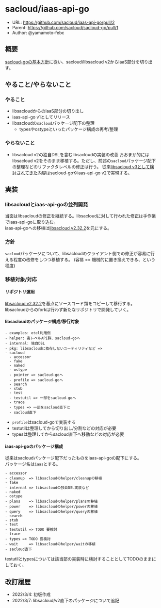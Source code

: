 # sacloud/iaas-api-go

- URL: https://github.com/sacloud/iaas-api-go/pull/2
- Parent: https://github.com/sacloud/sacloud-go/pull/1
- Author: @yamamoto-febc

## 概要

[sacloud-goの基本方針](https://github.com/sacloud/sacloud-go/pull/1)に従い、sacloud/libsacloud v2からIaaS部分を切り出す。

## やること/やらないこと

### やること

- libsacloudからのIaaS部分の切り出し
- iaas-api-go v1としてリリース
- libsacloudの`sacloud`パッケージ配下の整理
  - typesやostypeといったパッケージ構成の再考/整理
   
### やらないこと

- libsacloud v2の独自DSLを含むlibsacloudの実装の改善
  おおまか的にはlibsacloud v2をそのまま移植する。ただし、前述の`sacloud`パッケージ配下の整理などのリファクタレベルの修正は行う。
  従来[libsacloud v3として検討されてきた内容](https://github.com/sacloud/libsacloud/issues/791)はsacloud-goやiaas-api-go v2で実現する。

## 実装

### libsacloudとiaas-api-goの並列開発

当面はlibsacloudの修正を継続する。libsacloudに対して行われた修正は手作業でiaas-api-goに取り込む。  
iaas-api-goへの移植は[libsacloud v2.32.2](https://github.com/sacloud/libsacloud/tree/v2.32.2)を元にする。  

### 方針

`sacloud`パッケージについて、libsacloudのクライアント側での修正が容易に行える程度の改修をしつつ移植する。
(容易 == 機械的に置き換えできる、という程度)

### 移植対象/対応

#### リポジトリ運用

[libsacloud v2.32.2](https://github.com/sacloud/libsacloud/tree/v2.32.2)を基点にソースコード類をコピーして移行する。  
libsacloudからのforkは行わず新たなリポジトリで開発していく。

#### libsacloudのパッケージ構成/移行対象

```console
- examples: otel利用例
- helper: 高レベルAPI群、sacloud-goへ
- internal: 独自DSL
- pkg: libsacloudに依存しないユーティリティなど => 
- sacloud
  - accessor
  - fake
  - naked
  - ostype
  - pointer => sacloud-goへ
  - profile => sacloud-goへ
  - search
  - stub
  - test
  - testutil => 一部をsacloud-goへ
  - trace
  - types => 一部をsacloud直下に
  - sacloud直下
```

- `profile`はsacloud-goで実装する  
- testutilは整理してから切り出し/分割などの対応が必要  
- typesは整理してからsacloud直下へ移動などの対応が必要  


#### iaas-api-goのパッケージ構成

従来はsacloudパッケージ配下だったものをiaas-api-goの配下にする。  
パッケージ名は`iaas`とする。

```console
- accessor
- cleanup  => libsacloudのhelper/cleanupの移植
- fake
- internal => libsacloudの独自DSL実装など
- naked
- ostype
- plans    => libsacloudのhelper/plansの移植
- power    => libsacloudのhelper/powerの移植
- query    => libsacloudのhelper/queryの移植
- search
- stub
- test
- testutil => TODO 要検討
- trace
- types => TODO 要検討
- wait     => libsacloudのhelper/waitの移植
- sacloud直下
```

testutilとtypesについては該当部の実装時に検討することとしてTODOのままにしておく。

## 改訂履歴

- 2022/3/4: 初版作成
- 2022/3/7: libsacloud/v2直下のパッケージについて追記